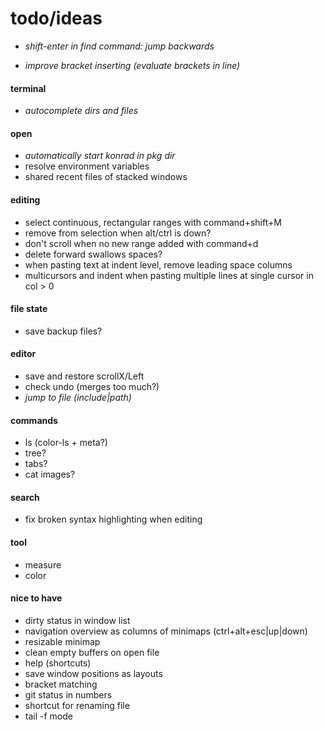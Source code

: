 # todo/ideas

- *shift-enter in find command: jump backwards*

- *improve bracket inserting (evaluate brackets in line)*

#### terminal
- *autocomplete dirs and files*

#### open
- *automatically start konrad in pkg dir*
- resolve environment variables
- shared recent files of stacked windows

#### editing
- select continuous, rectangular ranges with command+shift+M 
- remove from selection when alt/ctrl is down?
- don't scroll when no new range added with command+d
- delete forward swallows spaces?
- when pasting text at indent level, remove leading space columns
- multicursors and indent when pasting multiple lines at single cursor in col > 0

#### file state
- save backup files?

#### editor
- save and restore scrollX/Left
- check undo (merges too much?)
- *jump to file (include|path)*

#### commands
- ls (color-ls + meta?)
- tree?
- tabs?
- cat images?

#### search
- fix broken syntax highlighting when editing

#### tool
- measure
- color

#### nice to have
- dirty status in window list
- navigation overview as columns of minimaps (ctrl+alt+esc|up|down)
- resizable minimap
- clean empty buffers on open file
- help (shortcuts)
- save window positions as layouts
- bracket matching
- git status in numbers
- shortcut for renaming file
- tail -f mode
    